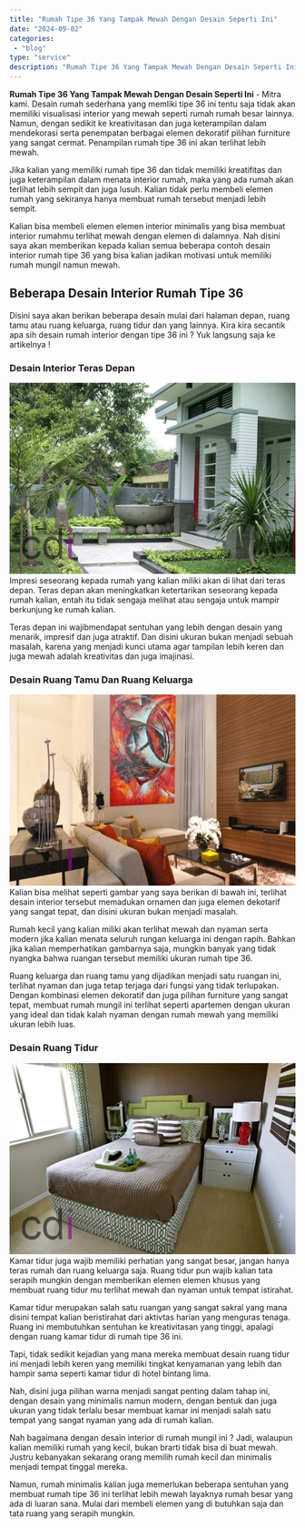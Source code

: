 ```yaml
---
title: "Rumah Tipe 36 Yang Tampak Mewah Dengan Desain Seperti Ini"
date: "2024-09-02"
categories:
 - "blog"
type: "service"
description: "Rumah Tipe 36 Yang Tampak Mewah Dengan Desain Seperti Ini. Namun, rumah minimalis kalian juga memerlukan beberapa sentuhan yang membuat rumah tipe 36 ini ter..."
---
```


**Rumah Tipe 36 Yang Tampak Mewah Dengan Desain Seperti Ini** - Mitra kami. Desain rumah sederhana yang memliki tipe 36 ini tentu saja tidak akan memiliki visualisasi interior yang mewah seperti rumah rumah besar lainnya. Namun, dengan sedikit ke kreativitasan dan juga keterampilan dalam mendekorasi serta penempatan berbagai elemen dekoratif pilihan furniture yang sangat cermat. Penampilan rumah tipe 36 ini akan terlihat lebih mewah.

Jika kalian yang memiliki rumah tipe 36 dan tidak memiliki kreatifitas dan juga keterampilan dalam menata interior rumah, maka yang ada rumah akan terlihat lebih sempit dan juga lusuh. Kalian tidak perlu membeli elemen rumah yang sekiranya hanya membuat rumah tersebut menjadi lebih sempit.

Kalian bisa membeli elemen elemen interior minimalis yang bisa membuat interior rumahmu terlihat mewah dengan elemen di dalamnya. Nah disini saya akan memberikan kepada kalian semua beberapa contoh desain interior rumah tipe 36 yang bisa kalian jadikan motivasi untuk memiliki rumah mungil namun mewah.

## Beberapa Desain Interior Rumah Tipe 36

Disini saya akan berikan beberapa desain mulai dari halaman depan, ruang tamu atau ruang keluarga, ruang tidur dan yang lainnya. Kira kira secantik apa sih desain rumah interior dengan tipe 36 ini ? Yuk langsung saja ke artikelnya !
### Desain Interior Teras Depan

![rumah tipe 36](/images/blog/rumah-tipe-36.png)
Impresi seseorang kepada rumah yang kalian miliki akan di lihat dari teras depan. Teras depan akan meningkatkan ketertarikan seseorang kepada rumah kalian, entah itu tidak sengaja melihat atau sengaja untuk mampir berkunjung ke rumah kalian.

Teras depan ini wajibmendapat sentuhan yang lebih dengan desain yang menarik, impresif dan juga atraktif. Dan disini ukuran bukan menjadi sebuah masalah, karena yang menjadi kunci utama agar tampilan lebih keren dan juga mewah adalah kreativitas dan juga imajinasi.

### Desain Ruang Tamu Dan Ruang Keluarga

![rumah tipe 36](/images/blog/Desain-Ruang-Tamu-Rumah-Tipe-36.png)
Kalian bisa melihat seperti gambar yang saya berikan di bawah ini, terlihat desain interior tersebut memadukan ornamen dan juga elemen dekotarif yang sangat tepat, dan disini ukuran bukan menjadi masalah.

Rumah kecil yang kalian miliki akan terlihat mewah dan nyaman serta modern jika kalian menata seluruh rungan keluarga ini dengan rapih. Bahkan jika kalian memperhatikan gambarnya saja, mungkin banyak yang tidak nyangka bahwa ruangan tersebut memiliki ukuran rumah tipe 36.

Ruang keluarga dan ruang tamu yang dijadikan menjadi satu ruangan ini, terlihat nyaman dan juga tetap terjaga dari fungsi yang tidak terlupakan. Dengan kombinasi elemen dekoratif dan juga pilihan furniture yang sangat tepat, membuat rumah mungil ini terlihat seperti apartemen dengan ukuran yang ideal dan tidak kalah nyaman dengan rumah mewah yang memiliki ukuran lebih luas.

### Desain Ruang Tidur

![rumah tipe 36](/images/blog/Desain-Kamar-Rumah-Tipe-36-600x400.png)
Kamar tidur juga wajib memiliki perhatian yang sangat besar, jangan hanya teras rumah dan ruang keluarga saja. Ruang tidur pun wajib kalian tata serapih mungkin dengan memberikan elemen elemen khusus yang membuat ruang tidur mu terlihat mewah dan nyaman untuk tempat istirahat.

Kamar tidur merupakan salah satu ruangan yang sangat sakral yang mana disini tempat kalian beristirahat dari aktivtas harian yang menguras tenaga. Ruang ini membutuhkan sentuhan ke kreativitasan yang tinggi, apalagi dengan ruang kamar tidur di rumah tipe 36 ini.

Tapi, tidak sedikit kejadian yang mana mereka membuat desain ruang tidur ini menjadi lebih keren yang memiliki tingkat kenyamanan yang lebih dan hampir sama seperti kamar tidur di hotel bintang lima.

Nah, disini juga pilihan warna menjadi sangat penting dalam tahap ini, dengan desain yang minimalis namun modern, dengan bentuk dan juga ukuran yang tidak terlalu besar membuat kamar ini menjadi salah satu tempat yang sangat nyaman yang ada di rumah kalian.

Nah bagaimana dengan desain interior di rumah mungil ini ? Jadi, walaupun kalian memiliki rumah yang kecil, bukan brarti tidak bisa di buat mewah. Justru kebanyakan sekarang orang memilih rumah kecil dan minimalis menjadi tempat tinggal mereka.

Namun, rumah minimalis kalian juga memerlukan beberapa sentuhan yang membuat rumah tipe 36 ini terlihat lebih mewah layaknya rumah besar yang ada di luaran sana. Mulai dari membeli elemen yang di butuhkan saja dan tata ruang yang serapih mungkin.

